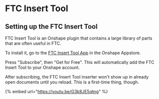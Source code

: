 # FTC Insert Tool

## Setting up the FTC Insert Tool

FTC Insert Tool is an Onshape plugin that contains a large library of parts that are often useful in FTC.

To install it, go to the [FTC Insert Tool App](https://cad.onshape.com/appstore/apps/Design%20&%20Documentation/6515cfb91574253b1b96a6ba) in the Onshape Appstore.

Press "Subscribe", then "Get for Free". This will automatically add the FTC Insert Tool to your Onshape account.



After subscribing, the FTC Insert Tool inserter won't show up in already open documents until you reload. This is a first-time thing, though.

{% embed url="https://youtu.be/G3k8JE5qtng" %}
